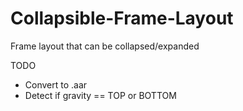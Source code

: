 # Collapsible-Frame-Layout
Frame layout that can be collapsed/expanded

TODO
* Convert to .aar
* Detect if gravity == TOP or BOTTOM

